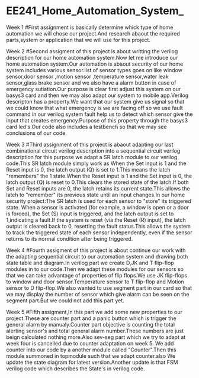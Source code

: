 # EE241_Home_Automation_System_

  Week 1
  #First assignment is basically determine whick type of home automation we will chose our project.And research abaout the required parts,system or 
  application that we will use for this project. 

  Week 2
  #Second assigment of this project is about writting the verilog description for our home automation system.Now let me introduce our home automation
  system.Our automation is abaout security of our home system includes various sensor.list of sensor types goes on like window sensor,door sensor ,motion 
  sensor ,temperature sensor,water leak sensor,glass brake sensor and we also have a alarm button in case of emergency sutiation.Our purpose is clear first
  adjust this system on our basys3 card and then we may also adapt our system to mobile app.Verilog descripton has a property.We want that our system give 
  us signal so that we could know that what emergency is we are facing off so we use fault command in our verilog system fault help us to detect which sensor
  give the input that creates emergency.Purpose of this property through the basys3 card led's.Our code also includes a testbench so that we may see
  conclusions of our code.
    
  Week 3
  #Third assignment of this project is abaout adapting our last combinational circuit verilog description into a sequential circuit verilog description for 
  this purpose we adapt a SR latch module to our verilog code.This SR latch module simply work as When the Set input is 1 and the Reset input is 0, the 
  latch output (Q) is set to 1.This means the latch "remembers" the 1 state.When the Reset input is 1 and the Set input is 0, the latch output (Q) is reset 
  to 0.This clears the stored state of the latch.If both Set and Reset inputs are 0, the latch retains its current state.This allows the latch to "remember" 
  its previous state until an input changes.In our home security project:The SR latch is used for each sensor to "store" its triggered state.
  When a sensor is activated (for example, a window is open or a door is forced), the Set (S) input is triggered, and the latch output is set to 1,indicating 
  a fault.If the system is reset (via the Reset (R) input), the latch output is cleared back to 0, resetting the fault status.This allows the system to track
  the triggered state of each sensor independently, even if the sensor returns to its normal condition after being triggered.

  Week 4 
  #Fourth assigment of this project is about continue our work with the adapting sequential circuit to our automation system and drawing both state table and 
  diagram.In verilog part we create D,JK and T flip-flop modules in to our code.Then we adapt these modules for our sensors so that we can take advantage of
  properties of flip flops.We use JK flip-flops to window and door sensor.Temperature sensor to T flip-flop and Motion sensor to D flip-flop.We also wanted 
  to use segment part in our card so that we may display the number of sensor which give alarm can be seen on the segment part.But we could not add this part
  yet.

  Week 5
  #Fifth assigment,In this part we add some new properties to our project.These are counter part and a panic button which is trigger the general alarm by manualy.Counter part objective is counting the total 
  alerting sensor's and total general alarm number.These numbers are just beign calculated nothing more.Also sev-seg part which we try to adapt at week four is cancelled due to counter adaptation on week 5.
  We add counter into our code by a another module called "Counter".Then this module summoned in topmodule such that we adapt counter.also We update the state diagram for latest version.Another update is
  that FSM verilog code which describes the State's in verilog code.


  
  















